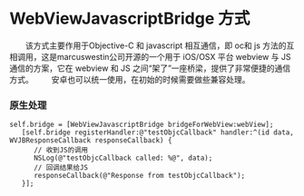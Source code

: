 # WebViewJavascriptBridge 方式

&emsp;&emsp;该方式主要作用于Objective-C 和 javascript 相互通信，即 oc和 js 方法的互相调用，这是marcuswestin公司开源的一个用于 iOS/OSX 平台 webview 与 JS 通信的方案，它在 webview 和 JS 之间“架了”一座桥梁，提供了非常便捷的通信方式。
&emsp;&emsp;安卓也可以统一使用，在初始的时候需要做些兼容处理。

### 原生处理

```objc
self.bridge = [WebViewJavascriptBridge bridgeForWebView:webView];
   [self.bridge registerHandler:@"testObjcCallback" handler:^(id data, WVJBResponseCallback responseCallback) {
      // 收到JS的调用
      NSLog(@"testObjcCallback called: %@", data);
      // 回调结果给JS
      responseCallback(@"Response from testObjcCallback");
   }];
```



